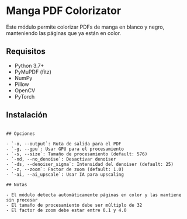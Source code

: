 # Manga PDF Colorizator

Este módulo permite colorizar PDFs de manga en blanco y negro, manteniendo las páginas que ya están en color.

## Requisitos

- Python 3.7+
- PyMuPDF (fitz)
- NumPy
- Pillow
- OpenCV
- PyTorch

## Instalación

```

## Opciones

- `-o, --output`: Ruta de salida para el PDF
- `-g, --gpu`: Usar GPU para el procesamiento
- `-s, --size`: Tamaño de procesamiento (default: 576)
- `-nd, --no_denoise`: Desactivar denoiser
- `-ds, --denoiser_sigma`: Intensidad del denoiser (default: 25)
- `-z, --zoom`: Factor de zoom (default: 1.0)
- `-ai, --ai_upscale`: Usar IA para upscaling

## Notas

- El módulo detecta automáticamente páginas en color y las mantiene sin procesar
- El tamaño de procesamiento debe ser múltiplo de 32
- El factor de zoom debe estar entre 0.1 y 4.0